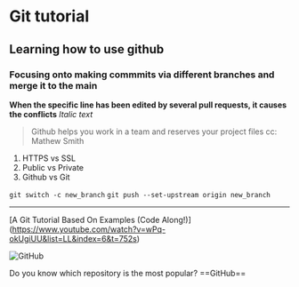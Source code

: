 # Git tutorial
## Learning how to use github
### Focusing onto making commmits via different branches and merge it to the main

**When the specific line has been edited by several pull requests, it causes the conflicts**
*Italic text*

> Github helps you work in a team and reserves your project files
> cc: Mathew Smith

1. HTTPS vs SSL
2. Public vs Private
3. Github vs Git

`git switch -c new_branch`
`git push --set-upstream origin new_branch`

---

[A Git Tutorial Based On Examples (Code Along!)] (https://www.youtube.com/watch?v=wPq-okUgiUU&list=LL&index=6&t=752s)

![GitHub](https://miro.medium.com/max/719/0*9f5uMrKMjLbzEf7q.png)

Do you know which repository is the most popular? ==GitHub==
